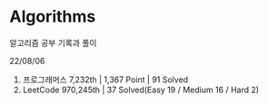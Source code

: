 # Algorithms

알고리즘 공부 기록과 풀이

22/08/06

1. 프로그래머스 7,232th | 1,367 Point | 91 Solved
2. LeetCode 970,245th | 37 Solved(Easy 19 / Medium 16 / Hard 2)
